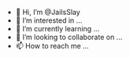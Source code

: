 - 👋 Hi, I’m @JaiIsSlay
- 👀 I’m interested in ...
- 🌱 I’m currently learning ...
- 💞️ I’m looking to collaborate on ...
- 📫 How to reach me ...

<!---
JaiIsSlay/JaiIsSlay is a ✨ special ✨ repository because its `README.md` (this file) appears on your GitHub profile.
You can click the Preview link to take a look at your changes.
--->
